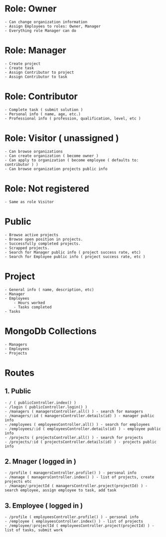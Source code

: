 # Role: Owner
    - Can change organization information
    - Assign Employees to roles: Owner, Manager
    - Everything role Manager can do

# Role: Manager
    - Create project
    - Create task
    - Assign Contributor to project
    - Assign Contributor to task

# Role: Contributor
    - Complete task ( submit solution )
    - Personal info ( name, age, etc.)
    - Professional info ( profession, qualification, level, etc )

# Role: Visitor ( unassigned )
    - Can browse organizations
    - Can create organization ( become owner )
    - Can apply to organization ( become employee ( defaults to: contributor ) )
    - Can browse organization projects public info

# Role: Not registered
    - Same as role Visitor

# Public 
    - Browse active projects
    - Browse open position in projects.
    - Successfully completed projects.
    - Scrapped projects.
    - Search for Manager public info ( project success rate, etc)
    - Search for Employee public info ( project success rate, etc )

# Project
    - General info ( name, description, etc)
    - Manager
    - Employees 
        - Hours worked
        - Tasks completed
    - Tasks

# MongoDb Collections
    - Managers
    - Employees
    - Projects
    
# Routes
## 1. Public
    - / ( publicController.index() )
    - /login ( publicController.login() )
    - /managers ( managersController.all() ) - search for managers
    - /managers/:id ( managersController.details(id) ) - manager public info  
    - /employees ( employeesController.all() ) - search for employees
    - /employees/:id ( employeesController.details(id) ) - employee public info    
    - /projects ( projectsController.all() ) - search for projects
    - /projects/:id ( projectsController.details(id) ) - projects public info    

## 2. Mnager ( logged in )
    - /profile ( managersController.profile() ) - personal info
    - /manage ( managersController.index() ) - list of projects, create projects etc
    - /manage/:projectId ( managersController.project(projectId) ) - search employee, assign employee to task, add task

## 3. Employee ( logged in )
    - /profile ( employeesController.profile() ) - personal info
    - /employee ( employeesController.index() ) - list of projects
    - /employee/:projectId ( employeesController.project(projectId) ) - list of tasks, submit work
